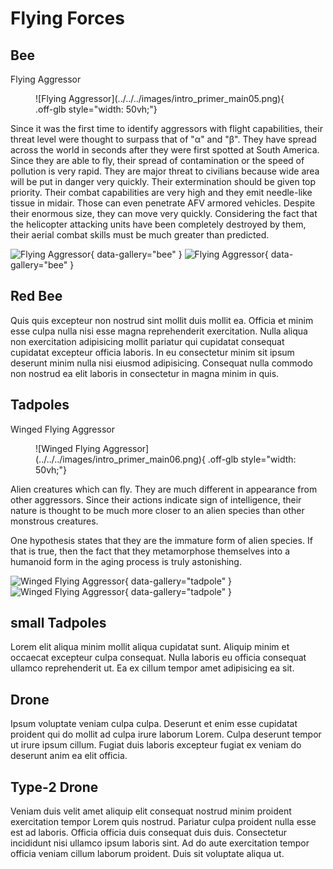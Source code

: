 # Flying Forces

## Bee

Flying Aggressor

<figure markdown>
  ![Flying Aggressor](../../../images/intro_primer_main05.png){ .off-glb style="width: 50vh;"}
</figure>

Since it was the first time to identify aggressors with flight capabilities, their threat level were thought to surpass that of "α" and "β". They have spread across the world in seconds after they were first spotted at South America. Since they are able to fly, their spread of contamination or the speed of pollution is very rapid.
They are major threat to civilians because wide area will be put in danger very quickly. Their extermination should be given top priority. Their combat capabilities are very high and they emit needle-like tissue in midair.
Those can even penetrate AFV armored vehicles.
Despite their enormous size, they can move very quickly.
Considering the fact that the helicopter attacking units have been completely destroyed by them, their aerial combat skills must be much greater than predicted.

![Flying Aggressor](../../../images/intro_primer_main05_thum01.jpg){ data-gallery="bee" }
![Flying Aggressor](../../../images/intro_primer_main05_thum02.jpg){ data-gallery="bee" }

## Red Bee

Quis quis excepteur non nostrud sint mollit duis mollit ea. Officia et minim esse culpa nulla nisi esse magna reprehenderit exercitation. Nulla aliqua non exercitation adipisicing mollit pariatur qui cupidatat consequat cupidatat excepteur officia laboris. In eu consectetur minim sit ipsum deserunt minim nulla nisi eiusmod adipisicing. Consequat nulla commodo non nostrud ea elit laboris in consectetur in magna minim in quis.

## Tadpoles

Winged Flying Aggressor

<figure markdown>
  ![Winged Flying Aggressor](../../../images/intro_primer_main06.png){ .off-glb style="width: 50vh;"}
</figure>

Alien creatures which can fly.
They are much different in appearance from other aggressors. Since their actions indicate sign of intelligence, their nature is thought to be much more closer to an alien species than other monstrous creatures.

One hypothesis states that they are the immature form of alien species. If that is true, then the fact that they metamorphose themselves into a humanoid form in the aging process is truly astonishing.

![Winged Flying Aggressor](../../../images/intro_primer_main06_thum01.jpg){ data-gallery="tadpole" }
![Winged Flying Aggressor](../../../images/intro_primer_main06_thum02.jpg){ data-gallery="tadpole" }

## small Tadpoles

Lorem elit aliqua minim mollit aliqua cupidatat sunt. Aliquip minim et occaecat excepteur culpa consequat. Nulla laboris eu officia consequat ullamco reprehenderit ut. Ea ex cillum tempor amet adipisicing ea sit.

## Drone

Ipsum voluptate veniam culpa culpa. Deserunt et enim esse cupidatat proident qui do mollit ad culpa irure laborum Lorem. Culpa deserunt tempor ut irure ipsum cillum. Fugiat duis laboris excepteur fugiat ex veniam do deserunt anim ea elit officia.

## Type-2 Drone

Veniam duis velit amet aliquip elit consequat nostrud minim proident exercitation tempor Lorem quis nostrud. Pariatur culpa proident nulla esse est ad laboris. Officia officia duis consequat duis duis. Consectetur incididunt nisi ullamco ipsum laboris sint. Ad do aute exercitation tempor officia veniam cillum laborum proident. Duis sit voluptate aliqua ut.


